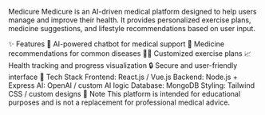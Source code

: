 Medicure
Medicure is an AI-driven medical platform designed to help users manage and improve their health. It provides personalized exercise plans, medicine suggestions, and lifestyle recommendations based on user input.

✨ Features
🧠 AI-powered chatbot for medical support
💊 Medicine recommendations for common diseases
🏋️‍♂️ Customized exercise plans
📈 Health tracking and progress visualization
🔒 Secure and user-friendly interface
🚀 Tech Stack
Frontend: React.js / Vue.js
Backend: Node.js + Express
AI: OpenAI / custom AI logic
Database: MongoDB
Styling: Tailwind CSS / custom designs
📌 Note
This platform is intended for educational purposes and is not a replacement for professional medical advice.
